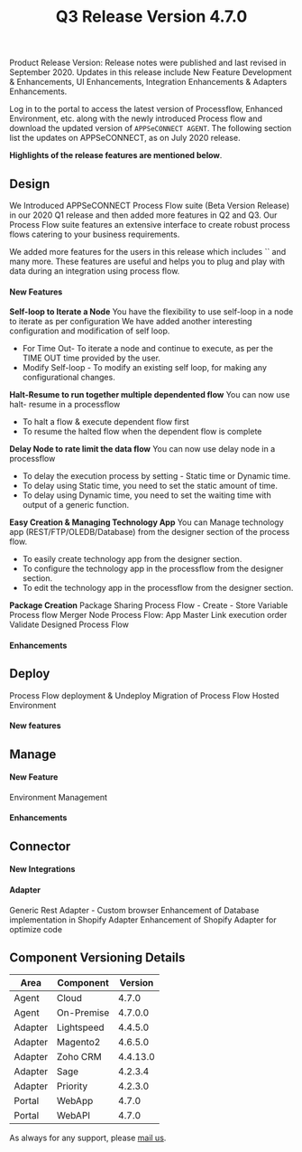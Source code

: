 ﻿---
title: "Q3 Release Version 4.7.0"
toc: true
tag: developers
category: "release-notes"
menus: 
    2020Release:
        title: "Q2 V 4.7.0"
        weight: 3
        icon: fa fa-wpexplorer
        identifier: Q3Release
---
Product Release Version: 
Release notes were published and last revised in September 2020. 
Updates in this release include New Feature Development & Enhancements, UI Enhancements, 
Integration Enhancements & Adapters Enhancements.
     
Log in to the portal to access the latest version of Processflow, Enhanced Environment, etc. 
along with the newly introduced Process flow and download the updated version of 
`APPSeCONNECT AGENT`. The following section list the updates on APPSeCONNECT, as on July 2020 release.  

**Highlights of the release features are mentioned below**.

## Design

We Introduced APPSeCONNECT Process Flow suite (Beta Version Release) in our 2020 Q1 release and then
added more features in Q2 and Q3. Our Process Flow suite features an extensive interface to create 
robust process flows catering to your business requirements.   

We added more features for the users in  this release which includes `` and many more. These features are useful and helps 
you to plug and play with data during an integration using process flow.     

#### New Features 
**Self-loop to Iterate a Node**
You have the flexibility to use self-loop in a node to iterate as per configuration 
We have added another interesting configuration  and modification of self loop.

* For Time Out-  To iterate a node and continue to execute, as per the TIME OUT time provided by the user.   
* Modify Self-loop - To modify an existing self loop, for making any configurational changes.  


**Halt-Resume to run together multiple dependented flow** 
You can now use halt- resume in a processflow  
* To halt a flow & execute dependent flow first
* To resume the halted flow when the dependent flow is complete

**Delay Node to rate limit the data flow**
You can now use delay node in a processflow 

* To delay the execution process by setting - Static time or Dynamic time.
* To delay using Static time, you need to set the static amount of time.
* To delay using Dynamic time, you need to set the waiting time with output of a generic function.

**Easy Creation & Managing Technology App** 
You can Manage technology app (REST/FTP/OLEDB/Database) from the designer section of 
the process flow.    
* To easily create technology app from the designer section.
* To configure the technology app in the processflow from the designer section.
* To edit the technology app in the processflow from the designer section.

**Package Creation**
Package Sharing
Process Flow - Create - Store Variable
Process flow Merger Node
Process Flow: App Master
Link execution order
Validate Designed Process Flow




#### Enhancements


## Deploy
Process Flow deployment & Undeploy
Migration of Process Flow
Hosted Environment

#### New features



## Manage 

#### New Feature
Environment Management

#### Enhancements 

## Connector

#### New Integrations

 

#### Adapter  

  
Generic Rest Adapter - Custom browser
Enhancement of Database implementation in Shopify Adapter
Enhancement of Shopify Adapter for optimize code
 
## Component Versioning Details

|Area|Component|Version|
|---|---|----|
|Agent|Cloud|4.7.0|
|Agent|On-Premise|4.7.0.0|
|Adapter|Lightspeed|4.4.5.0|
|Adapter|Magento2|4.6.5.0|
|Adapter|Zoho CRM|4.4.13.0|
|Adapter|Sage|4.2.3.4|
|Adapter|Priority|4.2.3.0|
|Portal|WebApp|4.7.0|
|Portal|WebAPI|4.7.0|

As always for any support, please [mail us](support@appseconnect.com).



